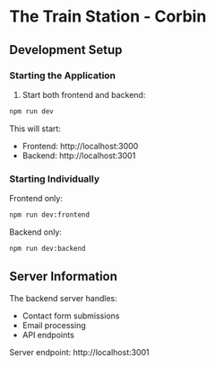 # The Train Station - Corbin

## Development Setup

### Starting the Application

1. Start both frontend and backend:
```bash
npm run dev
```

This will start:
- Frontend: http://localhost:3000
- Backend: http://localhost:3001

### Starting Individually

Frontend only:
```bash
npm run dev:frontend
```

Backend only:
```bash
npm run dev:backend
```

## Server Information
The backend server handles:
- Contact form submissions
- Email processing
- API endpoints

Server endpoint: http://localhost:3001
